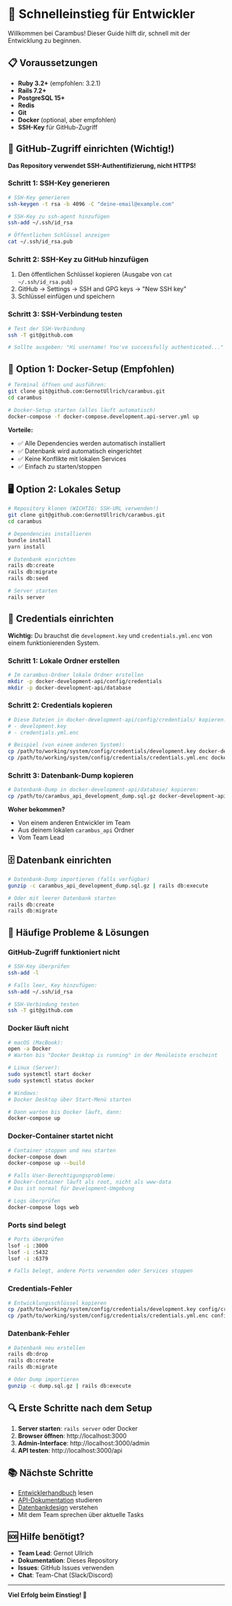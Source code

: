 # 🚀 **Schnelleinstieg für Entwickler**

Willkommen bei Carambus! Dieser Guide hilft dir, schnell mit der Entwicklung zu beginnen.

## 📋 **Voraussetzungen**

- **Ruby 3.2+** (empfohlen: 3.2.1)
- **Rails 7.2+**
- **PostgreSQL 15+**
- **Redis**
- **Git**
- **Docker** (optional, aber empfohlen)
- **SSH-Key** für GitHub-Zugriff

## 🔑 **GitHub-Zugriff einrichten (Wichtig!)**

**Das Repository verwendet SSH-Authentifizierung, nicht HTTPS!**

### **Schritt 1: SSH-Key generieren**
```bash
# SSH-Key generieren
ssh-keygen -t rsa -b 4096 -C "deine-email@example.com"

# SSH-Key zu ssh-agent hinzufügen
ssh-add ~/.ssh/id_rsa

# Öffentlichen Schlüssel anzeigen
cat ~/.ssh/id_rsa.pub
```

### **Schritt 2: SSH-Key zu GitHub hinzufügen**
1. Den öffentlichen Schlüssel kopieren (Ausgabe von `cat ~/.ssh/id_rsa.pub`)
2. GitHub → Settings → SSH and GPG keys → "New SSH key"
3. Schlüssel einfügen und speichern

### **Schritt 3: SSH-Verbindung testen**
```bash
# Test der SSH-Verbindung
ssh -T git@github.com

# Sollte ausgeben: "Hi username! You've successfully authenticated..."
```

## 🐳 **Option 1: Docker-Setup (Empfohlen)**

```bash
# Terminal öffnen und ausführen:
git clone git@github.com:GernotUllrich/carambus.git
cd carambus

# Docker-Setup starten (alles läuft automatisch)
docker-compose -f docker-compose.development.api-server.yml up
```

**Vorteile:**
- ✅ Alle Dependencies werden automatisch installiert
- ✅ Datenbank wird automatisch eingerichtet
- ✅ Keine Konflikte mit lokalen Services
- ✅ Einfach zu starten/stoppen

## 🖥️ **Option 2: Lokales Setup**

```bash
# Repository klonen (WICHTIG: SSH-URL verwenden!)
git clone git@github.com:GernotUllrich/carambus.git
cd carambus

# Dependencies installieren
bundle install
yarn install

# Datenbank einrichten
rails db:create
rails db:migrate
rails db:seed

# Server starten
rails server
```

## 🔑 **Credentials einrichten**

**Wichtig:** Du brauchst die `development.key` und `credentials.yml.enc` von einem funktionierenden System.

### **Schritt 1: Lokale Ordner erstellen**
```bash
# Im carambus-Ordner lokale Ordner erstellen
mkdir -p docker-development-api/config/credentials
mkdir -p docker-development-api/database
```

### **Schritt 2: Credentials kopieren**
```bash
# Diese Dateien in docker-development-api/config/credentials/ kopieren:
# - development.key
# - credentials.yml.enc

# Beispiel (von einem anderen System):
cp /path/to/working/system/config/credentials/development.key docker-development-api/config/credentials/
cp /path/to/working/system/config/credentials/credentials.yml.enc docker-development-api/config/credentials/
```

### **Schritt 3: Datenbank-Dump kopieren**
```bash
# Datenbank-Dump in docker-development-api/database/ kopieren:
cp /path/to/carambus_api_development_dump.sql.gz docker-development-api/database/
```

**Woher bekommen?**
- Von einem anderen Entwickler im Team
- Aus deinem lokalen `carambus_api` Ordner
- Vom Team Lead

## 🗄️ **Datenbank einrichten**

```bash
# Datenbank-Dump importieren (falls verfügbar)
gunzip -c carambus_api_development_dump.sql.gz | rails db:execute

# Oder mit leerer Datenbank starten
rails db:create
rails db:migrate
```

## 🚨 **Häufige Probleme & Lösungen**

### **GitHub-Zugriff funktioniert nicht**
```bash
# SSH-Key überprüfen
ssh-add -l

# Falls leer, Key hinzufügen:
ssh-add ~/.ssh/id_rsa

# SSH-Verbindung testen
ssh -T git@github.com
```

### **Docker läuft nicht**
```bash
# macOS (MacBook):
open -a Docker
# Warten bis "Docker Desktop is running" in der Menüleiste erscheint

# Linux (Server):
sudo systemctl start docker
sudo systemctl status docker

# Windows:
# Docker Desktop über Start-Menü starten

# Dann warten bis Docker läuft, dann:
docker-compose up
```

### **Docker-Container startet nicht**
```bash
# Container stoppen und neu starten
docker-compose down
docker-compose up --build

# Falls User-Berechtigungsprobleme:
# Docker-Container läuft als root, nicht als www-data
# Das ist normal für Development-Umgebung

# Logs überprüfen
docker-compose logs web
```

### **Ports sind belegt**
```bash
# Ports überprüfen
lsof -i :3000
lsof -i :5432
lsof -i :6379

# Falls belegt, andere Ports verwenden oder Services stoppen
```

### **Credentials-Fehler**
```bash
# Entwicklungsschlüssel kopieren
cp /path/to/working/system/config/credentials/development.key config/credentials/
cp /path/to/working/system/config/credentials/credentials.yml.enc config/credentials/
```

### **Datenbank-Fehler**
```bash
# Datenbank neu erstellen
rails db:drop
rails db:create
rails db:migrate

# Oder Dump importieren
gunzip -c dump.sql.gz | rails db:execute
```

## 🔍 **Erste Schritte nach dem Setup**

1. **Server starten**: `rails server` oder Docker
2. **Browser öffnen**: http://localhost:3000
3. **Admin-Interface**: http://localhost:3000/admin
4. **API testen**: http://localhost:3000/api

## 📚 **Nächste Schritte**

- [Entwicklerhandbuch](DEVELOPER_GUIDE.md) lesen
- [API-Dokumentation](API.md) studieren
- [Datenbankdesign](database_design.md) verstehen
- Mit dem Team sprechen über aktuelle Tasks

## 🆘 **Hilfe benötigt?**

- **Team Lead**: Gernot Ullrich
- **Dokumentation**: Dieses Repository
- **Issues**: GitHub Issues verwenden
- **Chat**: Team-Chat (Slack/Discord)

---

**Viel Erfolg beim Einstieg! 🎯** 